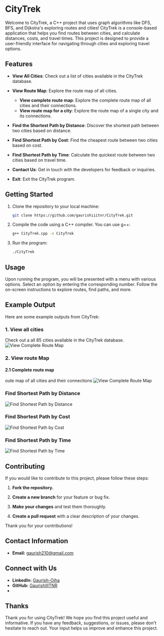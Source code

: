 # CityTrek

Welcome to CityTrek, a C++ project that uses graph algorithms like DFS, BFS, and Dijkstra's exploring routes and cities! CityTrek is a console-based application that helps you find routes between cities, and calculate distances, costs, and travel times. This project is designed to provide a user-friendly interface for navigating through cities and exploring travel options.

## Features

- **View All Cities**: Check out a list of cities available in the CityTrek database.

- **View Route Map**: Explore the route map of all cities.
   - **View complete route map**: Explore the complete route map of all cities and their connections.
   - **View route map for a city**: Explore the route map of a single city and its connections.

- **Find the Shortest Path by Distance**: Discover the shortest path between two cities based on distance.

- **Find Shortest Path by Cost**: Find the cheapest route between two cities based on cost.

- **Find Shortest Path by Time**: Calculate the quickest route between two cities based on travel time.

- **Contact Us**: Get in touch with the developers for feedback or inquiries.
-  **Exit**: Exit the CityTrek program.

## Getting Started

1. Clone the repository to your local machine:
   ```bash
   git clone https://github.com/gaurishiiitnr/CityTrek.git

2. Compile the code using a C++ compiler. You can use g++:
   ```bash
   g++ CityTrek.cpp -o CityTrek

3. Run the program:
   ```bash
   ./CityTrek
## Usage

Upon running the program, you will be presented with a menu with various options. Select an option by entering the corresponding number. Follow the on-screen instructions to explore routes, find paths, and more.
## Example Output

Here are some example outputs from CityTrek:
### 1. View all cities
Check out a all 85 cities available in the CityTrek database.
![View Complete Route Map](https://github.com/GaurishIIITNR/CityTrek/blob/main/Screenshot%20from%202023-09-28%2017-37-00.png)
### 2. View route Map
#### 2.1 Complete route map
oute map of all cities and their connections
![View Complete Route Map](https://github.com/GaurishIIITNR/CityTrek/blob/main/Screenshot%20from%202023-09-28%2017-38-25.png)

### Find Shortest Path by Distance

![Find Shortest Path by Distance](#)

### Find Shortest Path by Cost

![Find Shortest Path by Cost](#)

### Find Shortest Path by Time

![Find Shortest Path by Time](#)

## Contributing

If you would like to contribute to this project, please follow these steps:

1. **Fork the repository.**

2. **Create a new branch** for your feature or bug fix.

3. **Make your changes** and test them thoroughly.

4. **Create a pull request** with a clear description of your changes.

Thank you for your contributions!


## Contact Information

- **Email:** gaurish210@gmail.com

## Connect with Us

- **LinkedIn:** [Gaurish-Ojha](https://www.linkedin.com/in/gaurish-ojha/)
- **GitHub:** [GaurishIIITNR](https://www.github.com/gaurishiiitnr/)
- 
## Thanks

Thank you for using CityTrek! We hope you find this project useful and informative. If you have any feedback, suggestions, or issues, please don't hesitate to reach out. Your input helps us improve and enhance this project.
